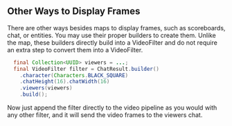 ## Other Ways to Display Frames
There are other ways besides maps to display frames, such as scoreboards, chat, or entities. You may use their proper
builders to create them. Unlike the map, these builders directly build into a VideoFilter and do not require an extra
step to convert them into a VideoFilter.

```java
  final Collection<UUID> viewers = ...;
  final VideoFilter filter = ChatResult.builder()
    .character(Characters.BLACK_SQUARE)
    .chatHeight(16).chatWidth(16)
    .viewers(viewers)
    .build();
```

Now just append the filter directly to the video pipeline as you would with any other filter, and it will send the video
frames to the viewers chat.